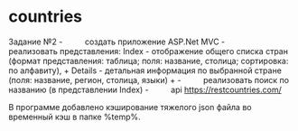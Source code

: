 # countries
Задание №2
-          создать приложение ASP.Net MVC
-          реализовать представления: 
Index - отображение общего списка стран (формат представления: таблица; поля: название, столица; сортировка: по алфавиту), +
Details - детальная информация по выбранной стране (поля: название, регион, столица, языки) +
-          реализовать поиск по названию (в представлении Index)
-          api https://restcountries.com/ 

В программе добавлено кэширование тяжелого json файла во временный кэш в папке %temp%.
